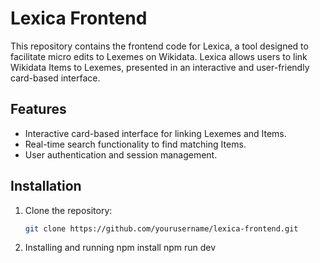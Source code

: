 # Lexica Frontend

This repository contains the frontend code for Lexica, a tool designed to facilitate micro edits to Lexemes on Wikidata. Lexica allows users to link Wikidata Items to Lexemes, presented in an interactive and user-friendly card-based interface.

## Features

- Interactive card-based interface for linking Lexemes and Items.
- Real-time search functionality to find matching Items.
- User authentication and session management.

## Installation

1. Clone the repository:

   ```bash
   git clone https://github.com/yourusername/lexica-frontend.git

   ```

2. Installing and running
   npm install
   npm run dev
